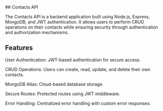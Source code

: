 ## Contacts API

The Contacts API is a backend application built using Node.js, Express, MongoDB, and JWT authentication. It allows users to perform CRUD operations on their contacts while ensuring security through authentication and authorization mechanisms.

## Features

User Authentication: JWT-based authentication for secure access.

CRUD Operations: Users can create, read, update, and delete their own contacts.

MongoDB Atlas: Cloud-based database storage.

Secure Routes: Protected routes using JWT middleware.

Error Handling: Centralized error handling with custom error responses.


